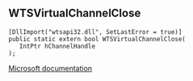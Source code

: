 ## WTSVirtualChannelClose

```
[DllImport("wtsapi32.dll", SetLastError = true)]
public static extern bool WTSVirtualChannelClose(
   IntPtr hChannelHandle
);
```

[Microsoft documentation](https://docs.microsoft.com/en-us/windows/win32/api/wtsapi32/nf-wtsapi32-wtsvirtualchannelclose)

